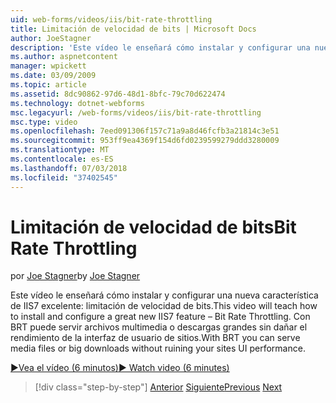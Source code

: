 ```yaml
---
uid: web-forms/videos/iis/bit-rate-throttling
title: Limitación de velocidad de bits | Microsoft Docs
author: JoeStagner
description: 'Este vídeo le enseñará cómo instalar y configurar una nueva característica de IIS7 excelente: limitación de velocidad de bits. Con BRT puede servir archivos multimedia o descargas grandes withou...'
ms.author: aspnetcontent
manager: wpickett
ms.date: 03/09/2009
ms.topic: article
ms.assetid: 8dc90862-97d6-48d1-8bfc-79c70d622474
ms.technology: dotnet-webforms
msc.legacyurl: /web-forms/videos/iis/bit-rate-throttling
msc.type: video
ms.openlocfilehash: 7eed091306f157c71a9a8d46fcfb3a21814c3e51
ms.sourcegitcommit: 953ff9ea4369f154d6fd0239599279ddd3280009
ms.translationtype: MT
ms.contentlocale: es-ES
ms.lasthandoff: 07/03/2018
ms.locfileid: "37402545"
---
```

<a name="bit-rate-throttling"></a><span data-ttu-id="bdf24-104">Limitación de velocidad de bits</span><span class="sxs-lookup"><span data-stu-id="bdf24-104">Bit Rate Throttling</span></span>
====================
<span data-ttu-id="bdf24-105">por [Joe Stagner](https://github.com/JoeStagner)</span><span class="sxs-lookup"><span data-stu-id="bdf24-105">by [Joe Stagner](https://github.com/JoeStagner)</span></span>

<span data-ttu-id="bdf24-106">Este vídeo le enseñará cómo instalar y configurar una nueva característica de IIS7 excelente: limitación de velocidad de bits.</span><span class="sxs-lookup"><span data-stu-id="bdf24-106">This video will teach how to install and configure a great new IIS7 feature – Bit Rate Throttling.</span></span> <span data-ttu-id="bdf24-107">Con BRT puede servir archivos multimedia o descargas grandes sin dañar el rendimiento de la interfaz de usuario de sitios.</span><span class="sxs-lookup"><span data-stu-id="bdf24-107">With BRT you can serve media files or big downloads without ruining your sites UI performance.</span></span>

[<span data-ttu-id="bdf24-108">&#9654;Vea el vídeo (6 minutos)</span><span class="sxs-lookup"><span data-stu-id="bdf24-108">&#9654; Watch video (6 minutes)</span></span>](https://channel9.msdn.com/Blogs/ASP-NET-Site-Videos/bit-rate-throttling)

> [!div class="step-by-step"]
> <span data-ttu-id="bdf24-109">[Anterior](installing-ftp7.md)
> [Siguiente](iis7-playlists.md)</span><span class="sxs-lookup"><span data-stu-id="bdf24-109">[Previous](installing-ftp7.md)
[Next](iis7-playlists.md)</span></span>
